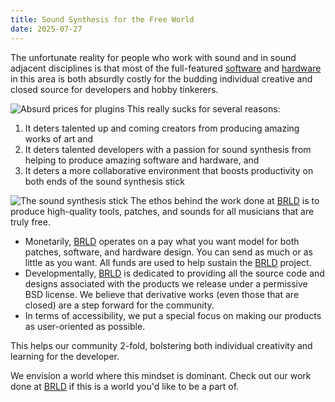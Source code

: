 ```yaml
---
title: Sound Synthesis for the Free World
date: 2025-07-27
---
```


The unfortunate reality for people who work with sound and in sound adjacent disciplines is that most of the full-featured [software](https://xferrecords.com/products/serum-2) and [hardware](https://www.sweetwater.com/store/detail/Sub37--moog-subsequent-37-analog-synthesizer?gQT=1) in this area is both absurdly costly for the budding individual creative and closed source for developers and hobby tinkerers.

![Absurd prices for plugins](/img/tf.jpg "Bonkers pricing for industry standard plugins. A trivial matter for industry giants but a big deal for those just starting out.")
This really sucks for several reasons:
1. It deters talented up and coming creators from producing amazing works of art and
2. It deters talented developers with a passion for sound synthesis from helping to produce amazing software and hardware, and
3. It deters a more collaborative environment that boosts productivity on both ends of the sound synthesis stick

![The sound synthesis stick](/img/sound_stick.jpg "A biblically accurate depiction of the sound synthesis stick")
The ethos behind the work done at [BRLD](https://www.brldsound.com) is to produce high-quality tools, patches, and sounds for all musicians that are truly free. 
- Monetarily, [BRLD](https://www.brldsound.com) operates on a pay what you want model for both patches, software, and hardware design. You can send as much or as little as you want. All funds are used to help sustain the [BRLD](https://www.brldsound.com) project.
- Developmentally, [BRLD](https://www.brldsound.com) is dedicated to providing all the source code and designs associated with the products we release under a permissive BSD license. We believe that derivative works (even those that are closed) are a step forward for the community.
- In terms of accessibility, we put a special focus on making our products as user-oriented as possible.

This helps our community 2-fold, bolstering both individual creativity and learning for the developer.

We envision a world where this mindset is dominant. Check out our work done at [BRLD](https://www.brldsound.com) if this is a world you'd like to be a part of.
